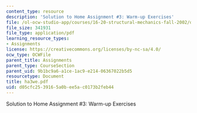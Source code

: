 ```yaml
---
content_type: resource
description: 'Solution to Home Assignment #3: Warm-up Exercises'
file: /ol-ocw-studio-app/courses/16-20-structural-mechanics-fall-2002/d05cfc2539165a0bee5ac0173b2feb44_ha3we.pdf
file_size: 341931
file_type: application/pdf
learning_resource_types:
- Assignments
license: https://creativecommons.org/licenses/by-nc-sa/4.0/
ocw_type: OCWFile
parent_title: Assignments
parent_type: CourseSection
parent_uid: 9b1bc9a6-a1ce-1ac9-e214-06367022b5d5
resourcetype: Document
title: ha3we.pdf
uid: d05cfc25-3916-5a0b-ee5a-c0173b2feb44
---
```

Solution to Home Assignment #3: Warm-up Exercises